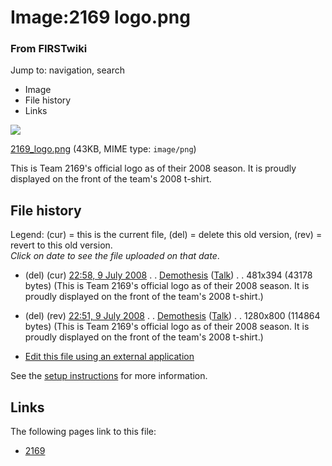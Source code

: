 

# Image:2169 logo.png

### From FIRSTwiki

Jump to: navigation, search

  * Image
  * File history
  * Links

![](/media/e/e9/2169_logo.png)

[2169_logo.png](/media/e/e9/2169_logo.png "2169 logo.png" ) (43KB, MIME type:
`image/png`)

This is Team 2169's official logo as of their 2008 season. It is proudly
displayed on the front of the team's 2008 t-shirt.

## File history

Legend: (cur) = this is the current file, (del) = delete this old version,
(rev) = revert to this old version.  
_Click on date to see the file uploaded on that date_.

  * (del) (cur) [22:58, 9 July 2008](/media/e/e9/2169_logo.png "/media/e/e9/2169 logo.png" ) . . [Demothesis](/index.php?title=User:Demothesis&action=edit "User:Demothesis" ) ([Talk](/index.php?title=User_talk:Demothesis&action=edit "User talk:Demothesis" )) . . 481x394 (43178 bytes) (This is Team 2169's official logo as of their 2008 season. It is proudly displayed on the front of the team's 2008 t-shirt.)
  * (del) (rev) [22:51, 9 July 2008](/media/archive/e/e9/20080709225802%212169_logo.png "/media/archive/e/e9/20080709225802!2169 logo.png" ) . . [Demothesis](/index.php?title=User:Demothesis&action=edit "User:Demothesis" ) ([Talk](/index.php?title=User_talk:Demothesis&action=edit "User talk:Demothesis" )) . . 1280x800 (114864 bytes) (This is Team 2169's official logo as of their 2008 season. It is proudly displayed on the front of the team's 2008 t-shirt.)
  

  * [Edit this file using an external application](/index.php?title=Image:2169_logo.png&action=edit&externaledit=true&mode=file "Image:2169 logo.png" )

See the [setup
instructions](http://meta.wikimedia.org/wiki/Help:External_editors
"http://meta.wikimedia.org/wiki/Help:External_editors" ) for more information.

## Links

The following pages link to this file:

  * [2169](2169 "2169" )

